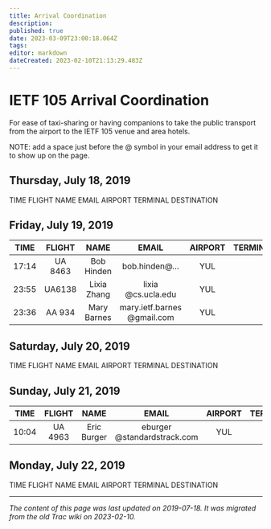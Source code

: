```yaml
---
title: Arrival Coordination
description: 
published: true
date: 2023-03-09T23:00:18.064Z
tags: 
editor: markdown
dateCreated: 2023-02-10T21:13:29.483Z
---
```


# IETF 105 Arrival Coordination
For ease of taxi-sharing or having companions to take the public transport from the airport to the IETF 105 venue and area hotels.

NOTE: add a space just before the @ symbol in your email address to get it to show up on the page.

## Thursday, July 18, 2019

TIME	FLIGHT	NAME	EMAIL	AIRPORT	TERMINAL	DESTINATION
## Friday, July 19, 2019
|  TIME |  FLIGHT |     NAME    |            EMAIL            | AIRPORT | TERMINAL | DESTINATION |
|:-----:|:-------:|:-----------:|:---------------------------:|:-------:|:--------:|:-----------:|
| 17:14 | UA 8463 | Bob Hinden  | bob.hinden@…                | YUL     |          | Fairmont    |
| 23:55 | UA6138  | Lixia Zhang | lixia @cs.ucla.edu          | YUL     |          | Fairmont    |
| 23:36 | AA 934  | Mary Barnes | mary.ietf.barnes @gmail.com | YUL     |          | Fairmont    |
## Saturday, July 20, 2019

TIME	FLIGHT	NAME	EMAIL	AIRPORT	TERMINAL	DESTINATION
## Sunday, July 21, 2019
|  TIME |  FLIGHT |     NAME    |            EMAIL            | AIRPORT | TERMINAL | DESTINATION |
|:-----:|:-------:|:-----------:|:---------------------------:|:-------:|:--------:|:-----------:|
| 10:04 | UA 4963 | Eric Burger | eburger @standardstrack.com | YUL     |          | Fairmont    |
## Monday, July 22, 2019

TIME	FLIGHT	NAME	EMAIL	AIRPORT	TERMINAL	DESTINATION
&nbsp;
&nbsp;
&nbsp;

---

*The content of this page was last updated on 2019-07-18. It was migrated from the old Trac wiki on 2023-02-10.*


